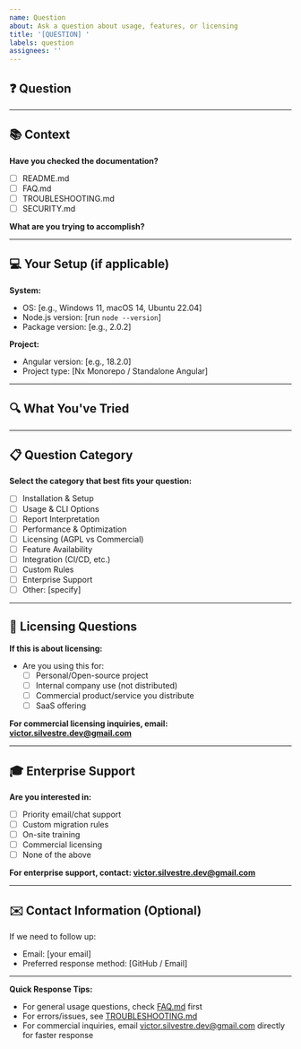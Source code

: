 ```yaml
---
name: Question
about: Ask a question about usage, features, or licensing
title: '[QUESTION] '
labels: question
assignees: ''
---
```


## ❓ Question

<!-- Ask your question here -->

---

## 📚 Context

**Have you checked the documentation?**
- [ ] README.md
- [ ] FAQ.md
- [ ] TROUBLESHOOTING.md
- [ ] SECURITY.md

**What are you trying to accomplish?**

<!-- Describe your goal or use case -->

---

## 💻 Your Setup (if applicable)

**System:**
- OS: [e.g., Windows 11, macOS 14, Ubuntu 22.04]
- Node.js version: [run `node --version`]
- Package version: [e.g., 2.0.2]

**Project:**
- Angular version: [e.g., 18.2.0]
- Project type: [Nx Monorepo / Standalone Angular]

---

## 🔍 What You've Tried

<!-- Have you attempted any solutions? -->

---

## 📋 Question Category

**Select the category that best fits your question:**

- [ ] Installation & Setup
- [ ] Usage & CLI Options
- [ ] Report Interpretation
- [ ] Performance & Optimization
- [ ] Licensing (AGPL vs Commercial)
- [ ] Feature Availability
- [ ] Integration (CI/CD, etc.)
- [ ] Custom Rules
- [ ] Enterprise Support
- [ ] Other: [specify]

---

## 💼 Licensing Questions

**If this is about licensing:**

- Are you using this for:
  - [ ] Personal/Open-source project
  - [ ] Internal company use (not distributed)
  - [ ] Commercial product/service you distribute
  - [ ] SaaS offering

**For commercial licensing inquiries, email: victor.silvestre.dev@gmail.com**

---

## 🎓 Enterprise Support

**Are you interested in:**
- [ ] Priority email/chat support
- [ ] Custom migration rules
- [ ] On-site training
- [ ] Commercial licensing
- [ ] None of the above

**For enterprise support, contact: victor.silvestre.dev@gmail.com**

---

## ✉️ Contact Information (Optional)

If we need to follow up:

- Email: [your email]
- Preferred response method: [GitHub / Email]

---

**Quick Response Tips:**
- For general usage questions, check [FAQ.md](../FAQ.md) first
- For errors/issues, see [TROUBLESHOOTING.md](../TROUBLESHOOTING.md)
- For commercial inquiries, email victor.silvestre.dev@gmail.com directly for faster response
